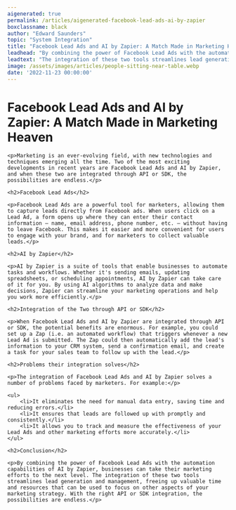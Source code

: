 ```yaml
---
aigenerated: true
permalink: /articles/aigenerated-facebook-lead-ads-ai-by-zapier
boxclassname: black
author: "Edward Saunders"
topic: "System Integration"
title: "Facebook Lead Ads and AI by Zapier: A Match Made in Marketing Heaven"
leadhead: "By combining the power of Facebook Lead Ads with the automation capabilities of AI by Zapier, businesses can take their marketing efforts to the next level"
leadtext: "The integration of these two tools streamlines lead generation and management, freeing up valuable time and resources that can be used to focus on other aspects of your marketing strategy. With the right API or SDK integration, the possibilities are endless."
image: /assets/images/articles/people-sitting-near-table.webp
date: '2022-11-23 00:00:00'
---
```

<div class="arttext">
	<h1>Facebook Lead Ads and AI by Zapier: A Match Made in Marketing Heaven</h1>

	<p>Marketing is an ever-evolving field, with new technologies and techniques emerging all the time. Two of the most exciting developments in recent years are Facebook Lead Ads and AI by Zapier, and when these two are integrated through API or SDK, the possibilities are endless.</p>

	<h2>Facebook Lead Ads</h2>

	<p>Facebook Lead Ads are a powerful tool for marketers, allowing them to capture leads directly from Facebook ads. When users click on a Lead Ad, a form opens up where they can enter their contact information – name, email address, phone number, etc. – without having to leave Facebook. This makes it easier and more convenient for users to engage with your brand, and for marketers to collect valuable leads.</p>

	<h2>AI by Zapier</h2>

	<p>AI by Zapier is a suite of tools that enable businesses to automate tasks and workflows. Whether it's sending emails, updating spreadsheets, or scheduling appointments, AI by Zapier can take care of it for you. By using AI algorithms to analyze data and make decisions, Zapier can streamline your marketing operations and help you work more efficiently.</p>

	<h2>Integration of the Two through API or SDK</h2>

	<p>When Facebook Lead Ads and AI by Zapier are integrated through API or SDK, the potential benefits are enormous. For example, you could set up a Zap (i.e. an automated workflow) that triggers whenever a new Lead Ad is submitted. The Zap could then automatically add the lead's information to your CRM system, send a confirmation email, and create a task for your sales team to follow up with the lead.</p>

	<h2>Problems their integration solves</h2>

	<p>The integration of Facebook Lead Ads and AI by Zapier solves a number of problems faced by marketers. For example:</p>

	<ul>
		<li>It eliminates the need for manual data entry, saving time and reducing errors.</li>
		<li>It ensures that leads are followed up with promptly and consistently.</li>
		<li>It allows you to track and measure the effectiveness of your Lead Ads and other marketing efforts more accurately.</li>
	</ul>

	<h2>Conclusion</h2>

	<p>By combining the power of Facebook Lead Ads with the automation capabilities of AI by Zapier, businesses can take their marketing efforts to the next level. The integration of these two tools streamlines lead generation and management, freeing up valuable time and resources that can be used to focus on other aspects of your marketing strategy. With the right API or SDK integration, the possibilities are endless.</p>

</div>